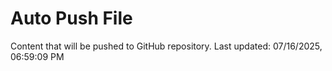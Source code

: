 # Auto Push File

Content that will be pushed to GitHub repository.
Last updated: 07/16/2025, 06:59:09 PM